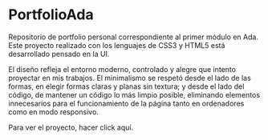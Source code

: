 # PortfolioAda
Repositorio de portfolio personal correspondiente al primer módulo en Ada.
Este proyecto realizado con los lenguajes de CSS3 y HTML5 está desarrollado pensado en la UI.

El diseño refleja el entorno moderno, controlado y alegre que intento proyectar en mis trabajos. 
El minimalismo se respetó desde el lado de las formas, en elegir formas claras y planas sin textura; y desde el lado del código, de mantener un código lo más limpio posible, eliminando elementos innecesarios para el funcionamiento de la página tanto en ordenadores como en modo responsivo.

Para ver el proyecto, hacer click aquí.
